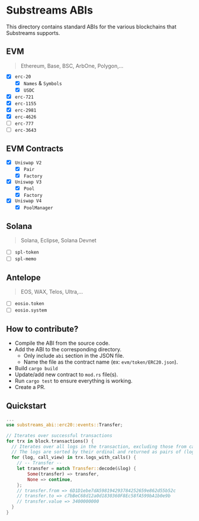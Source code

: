 # Substreams ABIs

This directory contains standard ABIs for the various blockchains that Substreams supports.

## EVM

> Ethereum, Base, BSC, ArbOne, Polygon,...

- [x] `erc-20`
  - [x] `Names` & `Symbols`
  - [x] `USDC`
- [x] `erc-721`
- [x] `erc-1155`
- [x] `erc-2981`
- [x] `erc-4626`
- [ ] `erc-777`
- [ ] `erc-3643`

## EVM Contracts

- [x] `Uniswap V2`
  - [x] `Pair`
  - [x] `Factory`
- [x] `Uniswap V3`
  - [x] `Pool`
  - [x] `Factory`
- [x] `Uniswap V4`
  - [x] `PoolManager`

## Solana

> Solana, Eclipse, Solana Devnet

- [ ] `spl-token`
- [ ] `spl-memo`

## Antelope

> EOS, WAX, Telos, Ultra,...

- [ ] `eosio.token`
- [ ] `eosio.system`

## How to contribute?

- Compile the ABI from the source code.
- Add the ABI to the corresponding directory.
  - Only include `abi` section in the JSON file.
  - Name the file as the contract name (ex: `evm/token/ERC20.json`).
- Build `cargo build`
- Update/add new contract to `mod.rs` file(s).
- Run `cargo test` to ensure everything is working.
- Create a PR.

## Quickstart

```rust
...
use substreams_abi::erc20::events::Transfer;

// Iterates over successful transactions
for trx in block.transactions() {
  // Iterates over all logs in the transaction, excluding those from calls that were not recorded to the chain's state.
  // The logs are sorted by their ordinal and returned as pairs of (log, call) where call is the call that produced the log.
  for (log, call_view) in trx.logs_with_calls() {
    // -- Transfer --
    let transfer = match Transfer::decode(&log) {
        Some(transfer) => transfer,
        None => continue,
    };
    // transfer.from => 6D1D1ebe7dA598194293784252659e862d55b52c
    // transfer.to => c7bBeC68d12a0d1830360F8Ec58fA599bA1b0e9b
    // transfer.value => 3400000000
  }
}
```

